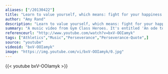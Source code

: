 ```yaml
---
aliases: ["/20130422"]
title: "Learn to value yourself, which means: fight for your happiness."
author: "Amy Rand"
description: "Learn to value yourself, which means: fight for your happiness. - Amy Rand quotes from GetInspired365.com"
summary: "A music video from Gym Class Heroes. It's entitled 'An ode to Perseverance'"
referenceurl: "http://www.youtube.com/watch?v=bxV-OOIamyk"
tags: ["Athletics","Music","Perseverance","Perseverance-Quote",]
source: "youtube"
videoid: "bxV-OOIamyk"
image: "https://img.youtube.com/vi/bxV-OOIamyk/0.jpg"
---
```


{{< youtube bxV-OOIamyk >}}
